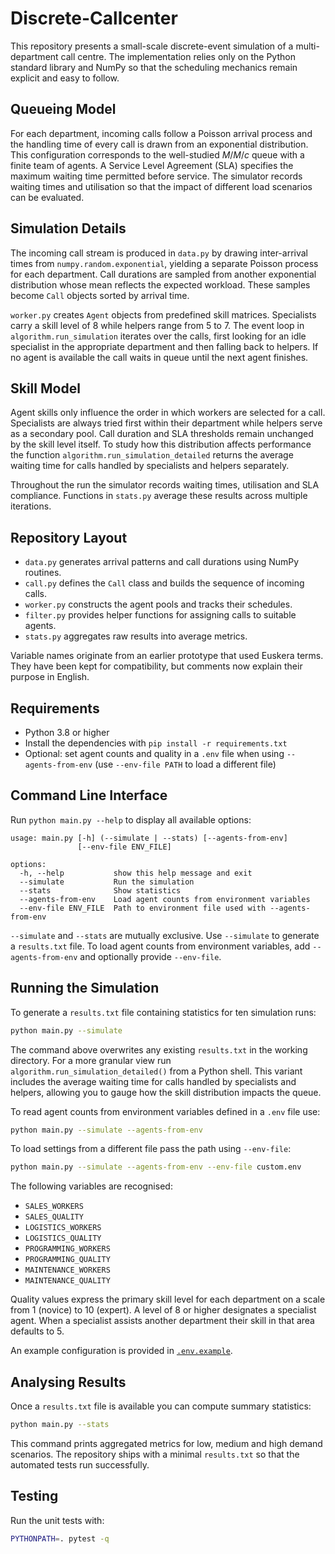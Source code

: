 # Discrete-Callcenter

This repository presents a small-scale discrete-event simulation of a multi-department call centre. The implementation relies only on the Python standard library and NumPy so that the scheduling mechanics remain explicit and easy to follow.

## Queueing Model

For each department, incoming calls follow a Poisson arrival process and the handling time of every call is drawn from an exponential distribution. This configuration corresponds to the well-studied $M/M/c$ queue with a finite team of agents. A Service Level Agreement (SLA) specifies the maximum waiting time permitted before service. The simulator records waiting times and utilisation so that the impact of different load scenarios can be evaluated.

## Simulation Details

The incoming call stream is produced in `data.py` by drawing inter-arrival times from `numpy.random.exponential`, yielding a separate Poisson process for each department. Call durations are sampled from another exponential distribution whose mean reflects the expected workload. These samples become `Call` objects sorted by arrival time.

`worker.py` creates `Agent` objects from predefined skill matrices. Specialists carry a skill level of 8 while helpers range from 5 to 7. The event loop in `algorithm.run_simulation` iterates over the calls, first looking for an idle specialist in the appropriate department and then falling back to helpers. If no agent is available the call waits in queue until the next agent finishes.

## Skill Model

Agent skills only influence the order in which workers are selected for a call.
Specialists are always tried first within their department while helpers serve
as a secondary pool.  Call duration and SLA thresholds remain unchanged by the
skill level itself.  To study how this distribution affects performance the
function `algorithm.run_simulation_detailed` returns the average waiting time for
calls handled by specialists and helpers separately.

Throughout the run the simulator records waiting times, utilisation and SLA compliance. Functions in `stats.py` average these results across multiple iterations.

## Repository Layout

* `data.py` generates arrival patterns and call durations using NumPy routines.
* `call.py` defines the `Call` class and builds the sequence of incoming calls.
* `worker.py` constructs the agent pools and tracks their schedules.
* `filter.py` provides helper functions for assigning calls to suitable agents.
* `stats.py` aggregates raw results into average metrics.

Variable names originate from an earlier prototype that used Euskera terms. They have been kept for compatibility, but comments now explain their purpose in English.

## Requirements

* Python 3.8 or higher
* Install the dependencies with `pip install -r requirements.txt`
* Optional: set agent counts and quality in a `.env` file when using `--agents-from-env`
  (use `--env-file PATH` to load a different file)

## Command Line Interface

Run `python main.py --help` to display all available options:

```text
usage: main.py [-h] (--simulate | --stats) [--agents-from-env]
               [--env-file ENV_FILE]

options:
  -h, --help           show this help message and exit
  --simulate           Run the simulation
  --stats              Show statistics
  --agents-from-env    Load agent counts from environment variables
  --env-file ENV_FILE  Path to environment file used with --agents-from-env
```

`--simulate` and `--stats` are mutually exclusive. Use `--simulate` to
generate a `results.txt` file. To load agent counts from environment
variables, add `--agents-from-env` and optionally provide `--env-file`.

## Running the Simulation

To generate a `results.txt` file containing statistics for ten simulation runs:

```bash
python main.py --simulate
```

The command above overwrites any existing `results.txt` in the working directory.
For a more granular view run ``algorithm.run_simulation_detailed()`` from a
Python shell. This variant includes the average waiting time for calls handled
by specialists and helpers, allowing you to gauge how the skill distribution
impacts the queue.

To read agent counts from environment variables defined in a `.env` file use:

```bash
python main.py --simulate --agents-from-env
```

To load settings from a different file pass the path using `--env-file`:

```bash
python main.py --simulate --agents-from-env --env-file custom.env
```

The following variables are recognised:

* `SALES_WORKERS`
* `SALES_QUALITY`
* `LOGISTICS_WORKERS`
* `LOGISTICS_QUALITY`
* `PROGRAMMING_WORKERS`
* `PROGRAMMING_QUALITY`
* `MAINTENANCE_WORKERS`
* `MAINTENANCE_QUALITY`

Quality values express the primary skill level for each department on a
scale from 1 (novice) to 10 (expert). A level of 8 or higher designates a
specialist agent. When a specialist assists another department their skill
in that area defaults to 5.

An example configuration is provided in [`.env.example`](./.env.example).

## Analysing Results

Once a `results.txt` file is available you can compute summary statistics:

```bash
python main.py --stats
```

This command prints aggregated metrics for low, medium and high demand scenarios. The repository ships with a minimal `results.txt` so that the automated tests run successfully.

## Testing

Run the unit tests with:

```bash
PYTHONPATH=. pytest -q
```

